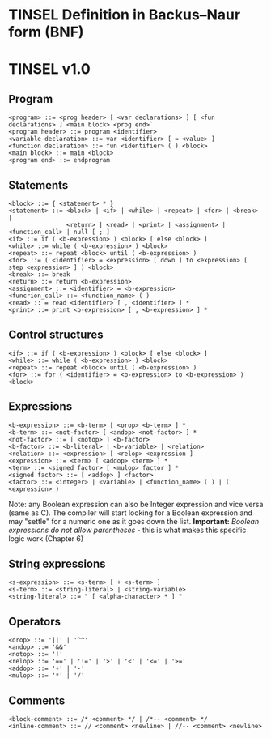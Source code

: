 # TINSEL Definition in Backus–Naur form (BNF)
# TINSEL v1.0

## Program
```
<program> ::= <prog header> [ <var declarations> ] [ <fun declarations> ] <main block> <prog end>`
<program header> ::= program <identifier>
<variable declaration> ::= var <identifier> [ = <value> ]
<function declaration> ::= fun <identifier> ( ) <block>
<main block> ::= main <block>
<program end> ::= endprogram
```

## Statements
```
<block> ::= { <statement> * }
<statement> ::= <block> | <if> | <while> | <repeat> | <for> | <break> |
                <return> | <read> | <print> | <assignment> | <function_call> | null [ ; ]
<if> ::= if ( <b-expression> ) <block> [ else <block> ]
<while> ::= while ( <b-expression> ) <block>
<repeat> ::= repeat <block> until ( <b-expression> )
<for> ::= ( <identifier> = <expression> [ down ] to <expression> [ step <expression> ] ) <block>
<break> ::= break
<return> ::= return <b-expression>
<assignment> ::= <identifier> = <b-expression>
<funcrion_call> ::= <function_name> ( )
<read> :: = read <identifier> [ , <identifier> ] *
<print> ::= print <b-expression> [ , <b-expression> ] *
```

## Control structures

```
<if> ::= if ( <b-expression> ) <block> [ else <block> ]
<while> ::= while ( <b-expression> ) <block>
<repeat> ::= repeat <block> until ( <b-expression> )
<for> ::= for ( <identifier> = <b-expression> to <b-expression> ) <block>
```

## Expressions
```
<b-expression> ::= <b-term> [ <orop> <b-term> ] *
<b-term> ::= <not-factor> [ <andop> <not-factor> ] *
<not-factor> ::= [ <notop> ] <b-factor>
<b-factor> ::= <b-literal> | <b-variable> | <relation>
<relation> ::= <expression> [ <relop> <expression ]
<expression> ::= <term> [ <addop> <term> ] *
<term> ::= <signed factor> [ <mulop> factor ] *
<signed factor> ::= [ <addop> ] <factor>
<factor> ::= <integer> | <variable> | <function_name> ( ) | ( <expression> )
```
Note: any Boolean expression can also be Integer expression and vice versa (same as C).
The compiler will start looking for a Boolean expression and may "settle" for a numeric one as it goes down the list.
**Important:** *Boolean expressions do not allow parentheses* - this is what makes this specific logic work (Chapter 6)

## String expressions
```
<s-expression> ::= <s-term> [ + <s-term> ]
<s-term> ::= <string-literal> | <string-variable>
<string-literal> ::= " [ <alpha-character> * ] "
```

## Operators
```
<orop> ::= '||' | '^^'
<andop> ::= '&&'
<notop> ::= '!'
<relop> ::= '==' | '!=' | '>' | '<' | '<=' | '>='
<addop> ::= '+' | '-'
<mulop> ::= '*' | '/'
```

## Comments
```
<block-comment> ::= /* <comment> */ | /*-- <comment> */
<inline-comment> ::= // <comment> <newline> | //-- <comment> <newline>
```